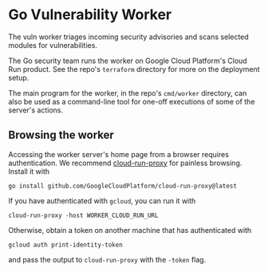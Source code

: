 # Go Vulnerability Worker

The vuln worker triages incoming security advisories and scans selected modules
for vulnerabilities.

The Go security team runs the worker on Google Cloud Platform's Cloud Run
product. See the repo's `terraform` directory for more on the deployment setup.

The main program for the worker, in the repo's `cmd/worker` directory, can also
be used as a command-line tool for one-off executions of some of the server's
actions.

## Browsing the worker

Accessing the worker server's home page from a browser requires authentication.
We recommend
[cloud-run-proxy](https://github.com/GoogleCloudPlatform/cloud-run-proxy) for
painless browsing. Install it with
```
go install github.com/GoogleCloudPlatform/cloud-run-proxy@latest
```
If you have authenticated with `gcloud`, you can run it with
```
cloud-run-proxy -host WORKER_CLOUD_RUN_URL
```
Otherwise, obtain a token on another machine that has authenticated with
```
gcloud auth print-identity-token
```
and pass the output to `cloud-run-proxy` with the `-token` flag.
